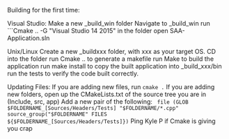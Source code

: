 Building for the first time:

Visual Studio:
	Make a new _build_win folder
	Navigate to _build_win
	run ```Cmake .. -G "Visual Studio 14 2015" in the folder
	open SAA-Application.sln
	
Unix/Linux
	Create a new _buildxxx folder, with xxx as your target OS.
	CD into the folder
	run Cmake .. to generate a makefile
	run Make to build the application
	run make install to copy the built application into _build_xxx/bin
	run the tests to verify the code built correctly.

Updating Files:
	If you are adding new files, run ```cmake .```
	If you are adding new folders, open up the CMakeLists.txt of the source tree you are in (Include, src, app)
	Add a new pair of the following:
	```
	file (GLOB $FOLDERNAME_[Sources/Headers/Tests]
		"$FOLDERNAME/*.cpp"
	    source_group("$FOLDERNAME" FILES ${$FOLDERNAME_[Sources/Headers/Tests]})```
	Ping Kyle P if Cmake is giving you crap

